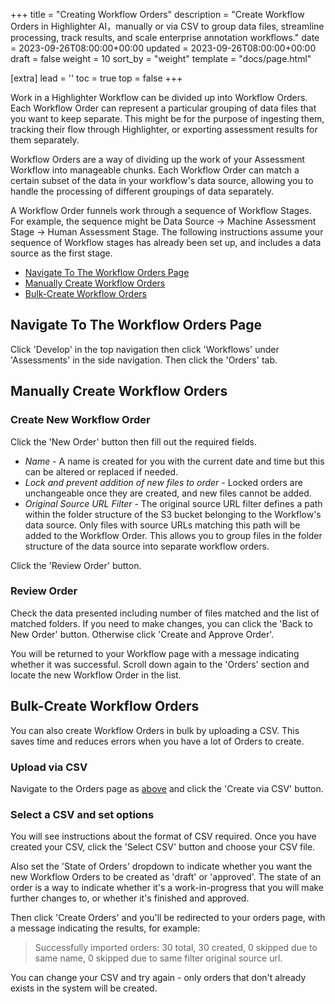 +++
title = "Creating Workflow Orders"
description = "Create Workflow Orders in Highlighter AI，manually or via CSV to group data files, streamline processing, track results, and scale enterprise annotation workflows."
date = 2023-09-26T08:00:00+00:00
updated = 2023-09-26T08:00:00+00:00
draft = false
weight = 10
sort_by = "weight"
template = "docs/page.html"

[extra]
lead = ''
toc = true
top = false
+++

Work in a Highlighter Workflow can be divided up into Workflow Orders. Each Workflow Order can represent a particular grouping of data files that you want to keep separate. This might be for the purpose of ingesting them, tracking their flow through Highlighter, or exporting assessment results for them separately.

Workflow Orders are a way of dividing up the work of your Assessment Workflow into manageable chunks. Each Workflow Order can match a certain subset of the data in your workflow's data source, allowing you to handle the processing of different groupings of data separately.

A Workflow Order funnels work through a sequence of Workflow Stages. For example, the sequence might be Data Source -> Machine Assessment Stage -> Human Assessment Stage. The following instructions assume your sequence of Workflow stages has already been set up, and includes a data source as the first stage.

- <a href="#navigate-to-the-workflow-orders-page">Navigate To The Workflow Orders Page</a>
- <a href="#manually-create-workflow-orders">Manually Create Workflow Orders</a>
- <a href="#bulk-create-workflow-orders">Bulk-Create Workflow Orders</a>

## Navigate To The Workflow Orders Page

Click 'Develop' in the top navigation then click 'Workflows' under 'Assessments' in the side navigation. Then click the 'Orders' tab.

## Manually Create Workflow Orders

### Create New Workflow Order
Click the 'New Order' button then fill out the required fields.
<ul>
  <li><em>Name</em> - A name is created for you with the current date and time but this can be altered or replaced if needed.</li>
  <li><em>Lock and prevent addition of new files to order</em> - Locked orders are unchangeable once they are created, and new files cannot be added.</li>
  <li><em>Original Source URL Filter</em> - The original source URL filter defines a path within the folder structure of the S3 bucket belonging to the Workflow's data source. Only files with source URLs matching this path will be added to the Workflow Order. This allows you to group files in the folder structure of the data source into separate workflow orders.</li>
</ul>

Click the 'Review Order' button.

### Review Order
Check the data presented including number of files matched and the list of matched folders. If you need to make changes, you can click the 'Back to New Order' button. Otherwise click 'Create and Approve Order'.

You will be returned to your Workflow page with a message indicating whether it was successful. Scroll down again to the 'Orders' section and locate the new Workflow Order in the list.

## Bulk-Create Workflow Orders
You can also create Workflow Orders in bulk by uploading a CSV. This saves time and reduces errors when you have a lot of Orders to create.

### Upload via CSV

Navigate to the Orders page as <a href="#navigate-to-the-workflow-orders-page">above</a> and click the 'Create via CSV' button.

### Select a CSV and set options

You will see instructions about the format of CSV required. Once you have created your CSV, click the 'Select CSV' button and choose your CSV file.

Also set the 'State of Orders' dropdown to indicate whether you want the new Workflow Orders to be created as 'draft' or 'approved'. The state of an order is a way to indicate whether it's a work-in-progress that you will make further changes to, or whether it's finished and approved.

Then click 'Create Orders' and you'll be redirected to your orders page, with a message indicating the results, for example:<blockquote>Successfully imported orders: 30 total, 30 created, 0 skipped due to same name, 0 skipped due to same filter original source url.</blockquote> You can change your CSV and try again - only orders that don't already exists in the system will be created.

